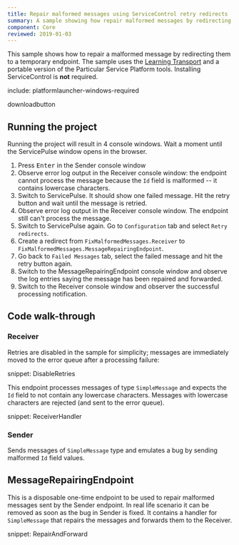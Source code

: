 ```yaml
---
title: Repair malformed messages using ServiceControl retry redirects 
summary: A sample showing how repair malformed messages by redirecting them to a temporary endpoint
component: Core
reviewed: 2019-01-03
---
```


This sample shows how to repair a malformed message by redirecting them to a temporary endpoint. The sample uses the [Learning Transport](/transports/learning/) and a portable version of the Particular Service Platform tools. Installing ServiceControl is **not** required.

include: platformlauncher-windows-required

downloadbutton


## Running the project

Running the project will result in 4 console windows. Wait a moment until the ServicePulse window opens in the browser.

 1. Press <kbd>Enter</kbd> in the Sender console window
 2. Observe error log output in the Receiver console window: the endpoint cannot process the message because the `Id` field is malformed -- it contains lowercase characters.
 3. Switch to ServicePulse. It should show one failed message. Hit the retry button and wait until the message is retried.
 4. Observe error log output in the Receiver console window. The endpoint still can't process the message.
 5. Switch to ServicePulse again. Go to `Configuration` tab and select `Retry redirects`.
 6. Create a redirect from `FixMalformedMessages.Receiver` to `FixMalformedMessages.MessageRepairingEndpoint`.
 7. Go back to `Failed Messages` tab, select the failed message and hit the retry button again.
 8. Switch to the MessageRepairingEndpoint console window and observe the log entries saying the message has been repaired and forwarded.
 9. Switch to the Receiver console window and observer the successful processing notification.


## Code walk-through 


### Receiver

Retries are disabled in the sample for simplicity; messages are immediately moved to the error queue after a processing failure:

snippet: DisableRetries

This endpoint processes messages of type `SimpleMessage` and expects the `Id` field to not contain any lowercase characters. Messages with lowercase characters are rejected (and sent to the error queue).

snippet: ReceiverHandler


### Sender

Sends messages of `SimpleMessage` type and emulates a bug by sending malformed `Id` field values.


## MessageRepairingEndpoint

This is a disposable one-time endpoint to be used to repair malformed messages sent by the Sender endpoint. In real life scenario it can be removed as soon as the bug in Sender is fixed. It contains a handler for `SimpleMessage` that repairs the messages and forwards them to the Receiver.

snippet: RepairAndForward
